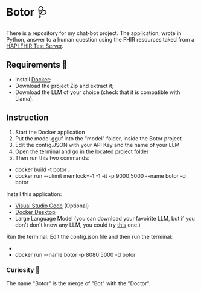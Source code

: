 # Botor 🩺
There is a repository for my chat-bot project. The application, wrote in Python, answer to a human question using the FHIR resources taked from a [HAPI FHIR Test Server](https://hapi.fhir.org/).

## Requirements 📝
- Install [Docker](https://www.docker.com/products/docker-desktop/);
- Download the project Zip and extract it;
- Download the LLM of your choice (check that it is compatible with Llama).

## Instruction 
1. Start the Docker application
2. Put the model.gguf into the "model" folder, inside the Botor project
3. Edit the config.JSON with your API Key and the name of your LLM
4. Open the terminal and go in the located project folder
5. Then run this two commands: 
  - docker build -t botor .
  - docker run --ulimit memlock=-1:-1 -it -p 9000:5000 --name botor -d botor

    
Install this application:

- [Visual Studio Code](https://code.visualstudio.com/download) (Optional)
- [Docker Desktop](https://www.docker.com/products/docker-desktop/)
- Large Language Model (you can download your favoirite LLM, but if you don't don't know any LLM, you could try [this](https://huggingface.co/TheBloke/Mistral-7B-Instruct-v0.1-GGUF) one.)

Run the terminal:
Edit the config.json file and then run the terminal:

- 
- docker run --name botor -p 8080:5000 -d botor

### Curiosity 🧐
The name "Botor" is the merge of "Bot" with the "Doctor".
